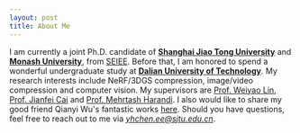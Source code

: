 ```yaml
---
layout: post
title: About Me
---
```

I am currently a joint Ph.D. candidate of **[Shanghai Jiao Tong University](https://www.sjtu.edu.cn)** and **[Monash University](https://www.monash.edu)**, from [SEIEE](https://www.seiee.sjtu.edu.cn). 
Before that, I am honored to spend a wonderful undergraduate study at **[Dalian University of Technology](https://www.dlut.edu.cn)**.
My research interests include NeRF/3DGS compression, image/video compression and computer vision.
My supervisors are [Prof. Weiyao Lin](https://weiyaolin.github.io), [Prof. Jianfei Cai](https://jianfei-cai.github.io) and [Prof. Mehrtash Harandi](https://sites.google.com/site/mehrtashharandi/).
I also would like to share my good friend Qianyi Wu's fantastic works [here](https://qianyiwu.github.io). 
Should you have questions, feel free to reach out to me via *<yhchen.ee@sjtu.edu.cn>*.

